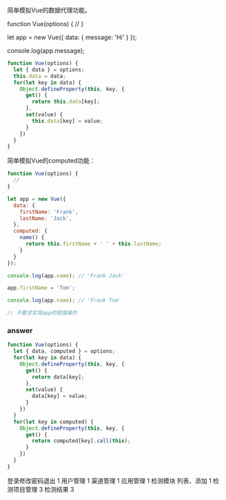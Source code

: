 简单模拟Vue的数据代理功能。

function Vue(options) {
  //
}

let app = new Vue({
  data: {
    message: 'Hi'
  }
});

console.log(app.message);

``` js
function Vue(options) {
  let { data } = options;
  this.data = data;
  for(let key in data) {
    Object.defineProperty(this, key, {
      get() {
        return this.data[key];
      },
      set(value) {
        this.data[key] = value;
      }
    })
  }
}

```

简单模拟Vue的computed功能：

``` js
function Vue(options) {
  //
}

let app = new Vue({
  data: {
    firstName: 'Frank',
    lastName: 'Jack',
  },
  computed: {
    name() {
      return this.firstName + ' ' + this.lastName;
    }
  }
});

console.log(app.name); // 'Frank Jack'

app.firstName = 'Tom';

console.log(app.name); // 'Frank Tom'

// 不要求实现app的赋值操作
```

### answer

``` js
function Vue(options) {
  let { data, computed } = options;
  for(let key in data) {
    Object.defineProperty(this, key, {
      get() {
        return data[key];
      },
      set(value) {
        data[key] = value;
      }
    })
  }
  for(let key in computed) {
    Object.defineProperty(this, key, {
      get() {
        return computed[key].call(this);
      }
    })
  }
}
```

登录修改密码退出 1
用户管理 1
渠道管理 1
应用管理 1
检测模块 列表、添加 1
检测项目管理 3
检测结果 3